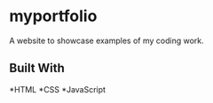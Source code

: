 # myportfolio

A website to showcase examples of my coding work.

## Built With

*HTML
*CSS
*JavaScript
